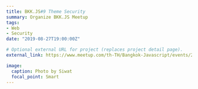 ```yaml
---
title: BKK.JS#9 Theme Security
summary: Organize BKK.JS Meetup
tags:
- Web
- Security
date: "2019-08-27T19:00:00Z"

# Optional external URL for project (replaces project detail page).
external_link: https://www.meetup.com/th-TH/Bangkok-Javascript/events/264238932

image:
  caption: Photo by Siwat
  focal_point: Smart
---
```

